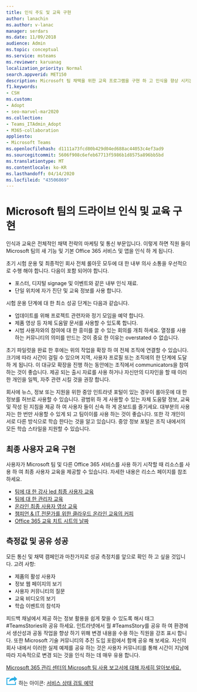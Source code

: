 ```yaml
---
title: 인식 주도 및 교육 구현
author: lanachin
ms.author: v-lanac
manager: serdars
ms.date: 11/09/2018
audience: Admin
ms.topic: conceptual
ms.service: msteams
ms.reviewer: karuanag
localization_priority: Normal
search.appverid: MET150
description: Microsoft 팀 채택을 위한 교육 프로그램을 구현 하 고 인식을 향상 시키는 방법에 대해 알아봅니다.
f1.keywords:
- CSH
ms.custom:
- Adopt
- seo-marvel-mar2020
ms.collection:
- Teams_ITAdmin_Adopt
- M365-collaboration
appliesto:
- Microsoft Teams
ms.openlocfilehash: d1111a73fcd80b429d04ed688ac44053c4ef3ad9
ms.sourcegitcommit: 5606f908c6efeb67713f5986b1d8575a896bb5bd
ms.translationtype: MT
ms.contentlocale: ko-KR
ms.lasthandoff: 04/14/2020
ms.locfileid: "43506869"
---
```

# <a name="drive-awareness-and-implement-training-for-microsoft-teams"></a>Microsoft 팀의 드라이브 인식 및 교육 구현

인식과 교육은 전체적인 채택 전략의 마케팅 및 통신 부문입니다. 이렇게 하면 직원 들이 Microsoft 팀의 새 기능 및 기본 Office 365 서비스 및 앱을 인식 하 게 됩니다.
   
초기 시험 운용 및 최종적인 회사 전체 롤아웃 모두에 대 한 내부 의사 소통을 우선적으로 수행 해야 합니다. 다음이 포함 되어야 합니다.

- 포스터, 디지털 signage 및 이벤트와 같은 내부 인식 재료.
- 단일 위치에 자가 진단 및 교육 정보를 사용 합니다.

시험 운용 단계에 대 한 최소 성공 단계는 다음과 같습니다.

- 업데이트를 위해 프로젝트 관련자와 정기 모임을 예약 합니다.
- 제품 영상 등 자체 도움말 문서를 사용할 수 있도록 합니다.
- 시범 사용자와의 참여에 대 한 흥미를 끌 수 있는 회의를 개최 하세요. 열정를 사용 하는 커뮤니티의 의미를 만드는 것이 중요 한 이유는 overstated 수 없습니다.

초기 파일럿을 완료 한 후에는 위의 작업을 확장 하 여 전체 조직에 연결할 수 있습니다. 크기에 따라 시간이 걸릴 수 있으며 지역, 사용자 프로필 또는 조직에의 한 단계에 도달 하 게 됩니다. 이 대규모 확장을 진행 하는 동안에는 조직에서 communicators을 참여 하는 것이 좋습니다. 제공 되는 출시 자료를 사용 하거나 자신만의 디자인을 할 때 이러한 개인을 일찍, 자주 관련 시킬 것을 권장 합니다.

회사에 뉴스, 정보 또는 지원을 위한 중앙 인트라넷 포털이 있는 경우이 롤아웃에 대 한 정보를 허브로 사용할 수 있습니다. 광범위 하 게 사용할 수 있는 자체 도움말 정보, 교육 및 작성 된 지침을 제공 하 여 사용자 들이 신속 하 게 온보드를 즐기세요. 대부분의 사용자는 한 번만 사용할 수 있게 되 고 팀이이를 사용 하는 것이 좋습니다. 또한 각 개인이 서로 다른 방식으로 학습 한다는 것을 알고 있습니다. 중앙 정보 포털은 조직 내에서의 모든 학습 스타일을 지원할 수 있습니다.

## <a name="implement-end-user-training"></a>최종 사용자 교육 구현

사용자가 Microsoft 팀 및 다른 Office 365 서비스를 사용 하기 시작할 때 리소스를 사용 하 여 최종 사용자 교육을 제공할 수 있습니다. 자세한 내용은 리소스 페이지를 참조 하세요.

- [팀에 대 한 강사 led 최종 사용자 교육](instructor-led-training-teams-landing-page.md)
- [팀에 대 한 관리자 교육](itadmin-readiness.md)
- [온라인 최종 사용자 영상 교육](https://support.office.com/article/microsoft-teams-video-training-4f108e54-240b-4351-8084-b1089f0d21d7)
- [챔피언 & IT 전문가를 위한 클라우드 온라인 교육의 커피](https://aka.ms/CoffeeintheCloud) 
- [Office 365 교육 치트 시트의 날짜](https://aka.ms/O365AdoptionTools)

## <a name="measure-and-share-success"></a>측정값 및 공유 성공

모든 통신 및 채택 캠페인과 마찬가지로 성공 측정치를 앞으로 확인 하 고 싶을 것입니다. 고려 사항:

- 제품의 활성 사용자
- 정보 웹 페이지의 보기
- 사용자 커뮤니티의 질문
- 교육 비디오의 보기
- 학습 이벤트의 참석자

피드백 채널에서 제공 하는 정보 활용을 쉽게 찾을 수 있도록 해시 태그 #TeamsStories와 공유 하세요. 인트라넷에서 월 #TeamsStory를 공유 하 여 환경에서 생산성과 공동 작업을 향상 하기 위해 변경 내용을 수용 하는 직원을 강조 표시 합니다. 또한 Microsoft 기술 커뮤니티의 추진 도입 포럼에서 함께 공유 해 보세요. 자신의 회사 내에서 이러한 실제 예제를 공유 하는 것은 사용자 커뮤니티를 통해 시간이 지남에 따라 지속적으로 변경 되는 것을 인식 하는 데 매우 유용 합니다.

[Microsoft 365 관리 센터의 Microsoft 팀 사용 보고서에 대해 자세히 알아보세요.](teams-activity-reports.md)

![다음 단계를 설명](media/teams-adoption-next-icon.png) 하는 아이콘: [서비스 상태 검토 예약](teams-adoption-schedule-service-health-reviews.md)
